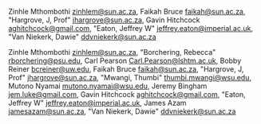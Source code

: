 
Zinhle Mthombothi <zinhlem@sun.ac.za>,  Faikah Bruce <faikah@sun.ac.za>, "Hargrove, J, Prof" <jhargrove@sun.ac.za>, Gavin Hitchcock <aghitchcock@gmail.com>, "Eaton, Jeffrey W" <jeffrey.eaton@imperial.ac.uk>, "Van Niekerk, Dawie" <ddvniekerk@sun.ac.za>

Zinhle Mthombothi <zinhlem@sun.ac.za>, "Borchering, Rebecca" <rborchering@psu.edu>, Carl Pearson <Carl.Pearson@lshtm.ac.uk>, Bobby Reiner <bcreiner@uw.edu>, Faikah Bruce <faikah@sun.ac.za>, "Hargrove, J, Prof" <jhargrove@sun.ac.za>, "Mwangi, Thumbi" <thumbi.mwangi@wsu.edu>, Mutono Nyamai <mutono.nyamai@wsu.edu>,  Jeremy Bingham <jem.luke@gmail.com>, Gavin Hitchcock <aghitchcock@gmail.com>, "Eaton, Jeffrey W" <jeffrey.eaton@imperial.ac.uk>, James Azam <jamesazam@sun.ac.za>, "Van Niekerk, Dawie" <ddvniekerk@sun.ac.za>
